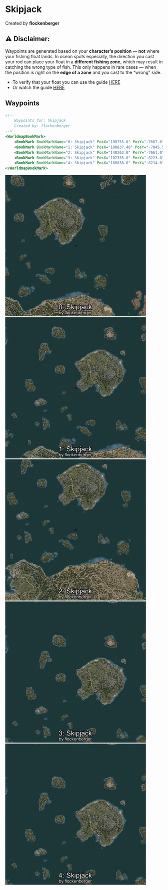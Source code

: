 # Skipjack
Created by **flockenberger**

## ⚠️ Disclaimer:
Waypoints are generated based on your __**character’s position**__ — __not__ where your fishing float lands.
In ocean spots especially, the direction you cast your rod can place your float in a **different fishing zone**, which may result in catching the wrong type of fish.
This only happens in rare cases — when the position is right on the **edge of a zone** and you cast to the “wrong” side.

- To verify that your float you can use the guide [HERE](https://flockenberger.github.io/bdo-fish-position/)
- Or watch the guide [HERE](https://youtu.be/t-VXcRoNojk)

## Waypoints
```xml
<!--
    Waypoints for: Skipjack
    Created by: flockenberger
-->
<WorldmapBookMark>
    <BookMark BookMarkName="0: Skipjack" PosX="198755.0" PosY="-7667.0" PosZ="264436.0" />
    <BookMark BookMarkName="1: Skipjack" PosX="108837.48" PosY="-7845.5864" PosZ="286146.6" />
    <BookMark BookMarkName="2: Skipjack" PosX="148262.0" PosY="-7661.0" PosZ="223912.0" />
    <BookMark BookMarkName="3: Skipjack" PosX="107335.0" PosY="-8223.0" PosZ="338663.0" />
    <BookMark BookMarkName="4: Skipjack" PosX="108838.0" PosY="-8214.0" PosZ="337769.0" />
</WorldmapBookMark>
```

<img src="./Skipjack_0_Preview.webp" width="450"/> <img src="./Skipjack_1_Preview.webp" width="450"/> <img src="./Skipjack_2_Preview.webp" width="450"/> <img src="./Skipjack_3_Preview.webp" width="450"/> <img src="./Skipjack_4_Preview.webp" width="450"/> 